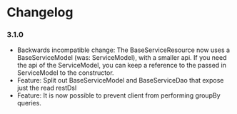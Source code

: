 # Changelog

### 3.1.0
 * Backwards incompatible change: The BaseServiceResource now uses a BaseServiceModel (was: ServiceModel), with a smaller api. If you need the api of the ServiceModel, you can keep a reference to the passed in ServiceModel to the constructor. 
 * Feature: Split out BaseServiceModel and BaseServiceDao that expose just the read restDsl 
 * Feature: It is now possible to prevent client from performing groupBy queries. 